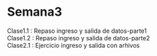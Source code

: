# Semana3
Clase1.1 : Repaso ingreso y salida de datos-parte1 <br/>
Clase1.2 : Repaso ingreso y salida de datos-parte2 <br/>
Clase2.1 : Ejercicio ingreso y salida con arhivos <br/>
